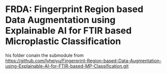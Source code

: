 # FRDA: Fingerprint Region based Data Augmentation using Explainable AI for FTIR based Microplastic Classification

his folder conain the submodule from https://github.com/lyheiyu/Fingerprint-Region-based-Data-Augmentation-using-Explainable-AI-for-FTIR-based-MP-Classification.git
